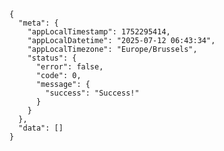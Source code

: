     {
      "meta": {
        "appLocalTimestamp": 1752295414,
        "appLocalDatetime": "2025-07-12 06:43:34",
        "appLocalTimezone": "Europe/Brussels",
        "status": {
          "error": false,
          "code": 0,
          "message": {
            "success": "Success!"
          }
        }
      },
      "data": []
    }